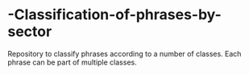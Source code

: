 # -Classification-of-phrases-by-sector
Repository to classify phrases according to a number of classes. Each phrase can be part of multiple classes.
